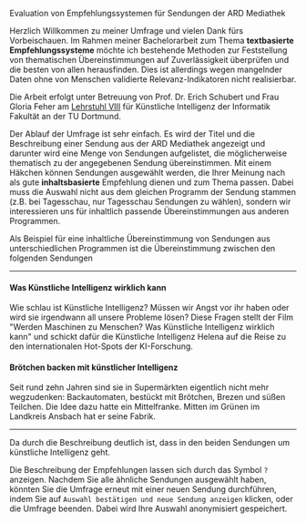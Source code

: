 Evaluation von Empfehlungssystemen für Sendungen der ARD Mediathek

Herzlich Willkommen zu meiner Umfrage und vielen Dank fürs Vorbeischauen. Im Rahmen meiner Bachelorarbeit 
zum Thema **textbasierte Empfehlungssysteme** möchte ich 
bestehende Methoden zur Feststellung von thematischen Übereinstimmungen auf Zuverlässigkeit überprüfen und die besten von allen herausfinden.
Dies ist allerdings wegen mangelnder Daten ohne von Menschen validierte Relevanz-Indikatoren nicht realisierbar.

Die Arbeit erfolgt unter Betreuung von Prof. Dr. Erich Schubert und Frau Gloria Feher am [Lehrstuhl VIII](https://www-ai.cs.tu-dortmund.de/index.html)
für Künstliche Intelligenz der Informatik Fakultät an der TU Dortmund.

Der Ablauf der Umfrage ist sehr einfach. Es wird der Titel und die Beschreibung einer Sendung aus der ARD Mediathek angezeigt und darunter 
wird eine Menge von Sendungen aufgelistet, die möglicherweise thematisch zu der angegebenen Sendung übereinstimmen. Mit einem Häkchen können Sendungen 
ausgewählt werden, die Ihrer Meinung nach als gute **inhaltsbasierte** Empfehlung dienen und zum Thema passen. Dabei muss die Auswahl nicht aus dem gleichen Programm der Sendung stammen 
(z.B. bei Tagesschau, nur Tagesschau Sendungen zu wählen), sondern wir interessieren uns für inhaltlich passende Übereinstimmungen aus anderen Programmen.

Als Beispiel für eine inhaltliche Übereinstimmung von Sendungen aus unterschiedlichen Programmen ist die Übereinstimmung 
zwischen den folgenden Sendungen

---
#### Was Künstliche Intelligenz wirklich kann
Wie schlau ist Künstliche Intelligenz? Müssen wir Angst vor ihr haben oder wird sie irgendwann all unsere Probleme lösen? 
Diese Fragen stellt der Film "Werden Maschinen zu Menschen? 
Was Künstliche Intelligenz wirklich kann" und schickt dafür die 
Künstliche Intelligenz Helena auf die Reise zu den 
internationalen Hot-Spots der KI-Forschung.

#### Brötchen backen mit künstlicher Intelligenz
Seit rund zehn Jahren sind sie in Supermärkten eigentlich nicht mehr wegzudenken: 
Backautomaten, bestückt mit Brötchen, Brezen und süßen Teilchen. Die Idee dazu hatte ein Mittelfranke. 
Mitten im Grünen im Landkreis Ansbach hat er seine Fabrik.


---

Da durch die Beschreibung deutlich ist, dass in den beiden Sendungen um künstliche Intelligenz geht. 

Die Beschreibung der Empfehlungen lassen sich durch das Symbol `?` anzeigen.
Nachdem Sie alle ähnliche Sendungen ausgewählt haben, könnten Sie die Umfrage erneut mit einer neuen Sendung durchführen, 
indem Sie auf `Auswahl bestätigen und neue Sendung anzeigen` klicken, oder die Umfrage beenden. Dabei wird Ihre Auswahl anonymisiert gespeichert.

